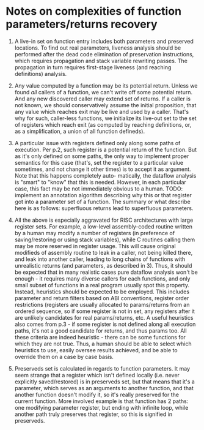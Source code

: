 Notes on complexities of function parameters/returns recovery
=============================================================

1. A live-in set on function entry includes both parameters and
preserved locations. To find out real parameters, liveness analysis
should be performed after the dead code elimination of preservation
instructions, which requires propagation and stack variable rewriting
passes. The propagation in turn requires first-stage liveness (and
reaching definitions) analysis.

2. Any value computed by a function may be its potential return.
Unless we found *all* callers of a function, we can't write off
some potential return. And any new discovered caller may extend
set of returns. If a caller is not known, we should conservatively
assume the initial proposition, that any value which reaches exit
may be live and used by a caller. That's why for such, caller-less
functions, we initialize its live-out set to the set of registers
which reach exit (as computed by reaching definitions, or, as a
simplification, a union of all function defineds).

3. A particular issue with registers defined only along some paths
of execution. Per p.2, such register is a potential return of the
function. But as it's only defined on some paths, the only way to
implement proper semantics for this case (that's, set the register
to a particular value sometimes, and not change it other times) is
to accept it as argument. Note that this happens completely auto-
matically, the dataflow analysis is "smart" to "know" that this is
needed. However, in each particular case, this fact may be not
immediately obvious to a human. TODO: implement an annotation
algorithm describing why this or that register got into a parameter
set of a function. The summary or what describe here is as follows:
superfluous returns lead to superfluous parameters.

4. All the above is especially aggravated for RISC architectures
with large register sets. For example, a low-level assembly-coded
routine written by a human may modify a number of registers (in
preference of saving/restoring or using stack variables), while C
routines calling them may be more reserved in register usage. This
will cause original modifieds of assembly routine to leak in a
caller, not being killed there, and leak into another caller,
leading to long chains of functions with unrealistic returns (and
parameters, as described in 3). Thus, it should be expected that
in many realistic cases pure dataflow analysis won't be enough -
it requires many diverse callers for each functions, and only
small subset of functions in a real program usually spot this
property. Instead, heuristics should be expected to be employed.
This includes parameter and return filters based on ABI conventions,
register order restrictions (registers are usually allocated to
params/returns from an ordered sequence, so if some register is
not in set, any registers after it are unlikely candidates for
real params/returns, etc. A useful heuristics also comes from
p.3 - if some register is not defined along all execution paths,
it's not a good candidate for returns, and thus params too. All
these criteria are indeed heuristic - there can be some functions
for which they are not true. Thus, a human should be able to select
which heuristics to use, easily oversee results achieved, and be
able to override them on a case by case basis.

5. Preserveds set is calculated in regards to function parameters.
It may seem strange that a register which isn't defined locally
(i.e. never explicitly saved/restored) is in preserveds set, but
that means that it's a parameter, which serves as an arguments to
another function, and that another function doesn't modify it, so
it's really preserved for the current function. More involved
example is that function has 2 paths: one modifying parameter
register, but ending with infinite loop, while another path truly
preserves that register, so this is signified in preserveds.
